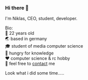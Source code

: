 ### Hi there 👋

I'm Niklas, CEO, student, developer.<br/>

Bio:<br/>
🧑 22 years old<br/>
🌏 based in germany<br/>
🎓 student of media computer science<br/>
🍴 hungry for knowledge<br/>
❤️ computer science & rc hobby<br/>
📩 feel free to [contact](mailto:niklas.voigt@hotmail.com) me



Look what i did some time.....
